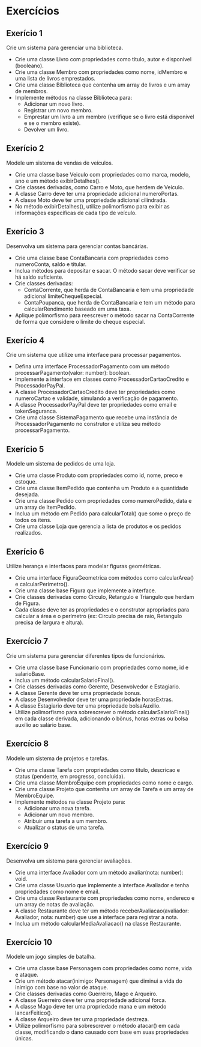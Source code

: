 # Exercícios

## Exerício 1

Crie um sistema para gerenciar uma biblioteca.

- Crie uma classe Livro com propriedades como titulo, autor e disponivel (booleano).
- Crie uma classe Membro com propriedades como nome, idMembro e uma lista de livros emprestados.
- Crie uma classe Biblioteca que contenha um array de livros e um array de membros.
- Implemente métodos na classe Biblioteca para:
  - Adicionar um novo livro.
  - Registrar um novo membro.
  - Emprestar um livro a um membro (verifique se o livro está disponível e se o membro existe).
  - Devolver um livro.

## Exerício 2

Modele um sistema de vendas de veículos.

- Crie uma classe base Veiculo com propriedades como marca, modelo, ano e um método exibirDetalhes().
- Crie classes derivadas, como Carro e Moto, que herdem de Veiculo.
- A classe Carro deve ter uma propriedade adicional numeroPortas.
- A classe Moto deve ter uma propriedade adicional cilindrada.
- No método exibirDetalhes(), utilize polimorfismo para exibir as informações específicas de cada tipo de veículo.

## Exerício 3

Desenvolva um sistema para gerenciar contas bancárias.

- Crie uma classe base ContaBancaria com propriedades como numeroConta, saldo e titular.
- Inclua métodos para depositar e sacar. O método sacar deve verificar se há saldo suficiente.
- Crie classes derivadas:
  - ContaCorrente, que herda de ContaBancaria e tem uma propriedade adicional limiteChequeEspecial.
  - ContaPoupanca, que herda de ContaBancaria e tem um método para calcularRendimento baseado em uma taxa.
- Aplique polimorfismo para reescrever o método sacar na ContaCorrente de forma que considere o limite do cheque especial.

## Exerício 4

Crie um sistema que utilize uma interface para processar pagamentos.

- Defina uma interface ProcessadorPagamento com um método processarPagamento(valor: number): boolean.
- Implemente a interface em classes como ProcessadorCartaoCredito e ProcessadorPayPal.
- A classe ProcessadorCartaoCredito deve ter propriedades como numeroCartao e validade, simulando a verificação de pagamento.
- A classe ProcessadorPayPal deve ter propriedades como email e tokenSeguranca.
- Crie uma classe SistemaPagamento que recebe uma instância de ProcessadorPagamento no construtor e utiliza seu método processarPagamento.

## Exerício 5

Modele um sistema de pedidos de uma loja.

- Crie uma classe Produto com propriedades como id, nome, preco e estoque.
- Crie uma classe ItemPedido que contenha um Produto e a quantidade desejada.
- Crie uma classe Pedido com propriedades como numeroPedido, data e um array de ItemPedido.
- Inclua um método em Pedido para calcularTotal() que some o preço de todos os itens.
- Crie uma classe Loja que gerencia a lista de produtos e os pedidos realizados.

## Exerício 6

Utilize herança e interfaces para modelar figuras geométricas.

- Crie uma interface FiguraGeometrica com métodos como calcularArea() e calcularPerimetro().
- Crie uma classe base Figura que implemente a interface.
- Crie classes derivadas como Circulo, Retangulo e Triangulo que herdam de Figura.
- Cada classe deve ter as propriedades e o construtor apropriados para calcular a área e o perímetro (ex: Circulo precisa de raio, Retangulo precisa de largura e altura).

## Exercício 7

Crie um sistema para gerenciar diferentes tipos de funcionários.

- Crie uma classe base Funcionario com propriedades como nome, id e salarioBase.
- Inclua um método calcularSalarioFinal().
- Crie classes derivadas como Gerente, Desenvolvedor e Estagiario.
- A classe Gerente deve ter uma propriedade bonus.
- A classe Desenvolvedor deve ter uma propriedade horasExtras.
- A classe Estagiario deve ter uma propriedade bolsaAuxilio.
- Utilize polimorfismo para sobrescrever o método calcularSalarioFinal() em cada classe derivada, adicionando o bônus, horas extras ou bolsa auxílio ao salário base.

## Exercício 8

Modele um sistema de projetos e tarefas.

- Crie uma classe Tarefa com propriedades como titulo, descricao e status (pendente, em progresso, concluída).
- Crie uma classe MembroEquipe com propriedades como nome e cargo.
- Crie uma classe Projeto que contenha um array de Tarefa e um array de MembroEquipe.
- Implemente métodos na classe Projeto para:
  - Adicionar uma nova tarefa.
  - Adicionar um novo membro.
  - Atribuir uma tarefa a um membro.
  - Atualizar o status de uma tarefa.

## Exercício 9

Desenvolva um sistema para gerenciar avaliações.

- Crie uma interface Avaliador com um método avaliar(nota: number): void.
- Crie uma classe Usuario que implemente a interface Avaliador e tenha propriedades como nome e email.
- Crie uma classe Restaurante com propriedades como nome, endereco e um array de notas de avaliação.
- A classe Restaurante deve ter um método receberAvaliacao(avaliador: Avaliador, nota: number) que use a interface para registrar a nota.
- Inclua um método calcularMediaAvaliacao() na classe Restaurante.

## Exercício 10

Modele um jogo simples de batalha.

- Crie uma classe base Personagem com propriedades como nome, vida e ataque.
- Crie um método atacar(inimigo: Personagem) que diminui a vida do inimigo com base no valor de ataque.
- Crie classes derivadas como Guerreiro, Mago e Arqueiro.
- A classe Guerreiro deve ter uma propriedade adicional forca.
- A classe Mago deve ter uma propriedade mana e um método lancarFeitico().
- A classe Arqueiro deve ter uma propriedade destreza.
- Utilize polimorfismo para sobrescrever o método atacar() em cada classe, modificando o dano causado com base em suas propriedades únicas.
